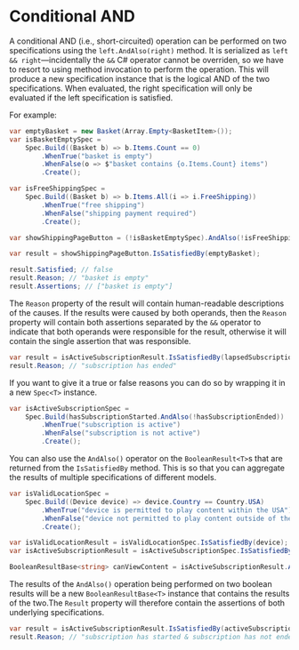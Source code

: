 ﻿# Conditional AND

A conditional AND (i.e., short-circuited) operation can be performed on two specifications using the
`left.AndAlso(right)` method.
It is serialized as `left && right`—incidentally the `&&` C# operator cannot be overriden, so we have to resort to 
using method invocation to perform the operation.
This will produce a new specification instance that is the logical AND of the two specifications.
When evaluated, the right specification will only be evaluated if the left specification is satisfied.

For example:

```csharp
var emptyBasket = new Basket(Array.Empty<BasketItem>());
var isBasketEmptySpec =
    Spec.Build((Basket b) => b.Items.Count == 0)
        .WhenTrue("basket is empty")
        .WhenFalse(o => $"basket contains {o.Items.Count} items")
        .Create();

var isFreeShippingSpec = 
    Spec.Build((Basket b) => b.Items.All(i => i.FreeShipping))
        .WhenTrue("free shipping")
        .WhenFalse("shipping payment required")
        .Create();

var showShippingPageButton = (!isBasketEmptySpec).AndAlso(!isFreeShippingSpec);

var result = showShippingPageButton.IsSatisfiedBy(emptyBasket);

result.Satisfied; // false
result.Reason; // "basket is empty"
result.Assertions; // ["basket is empty"]
```

The `Reason` property of the result will contain human-readable descriptions of the causes.
If the results were caused by both operands, then the `Reason` property will contain both assertions separated by the 
`&&` operator to indicate that both operands were responsible for the result, otherwise it will contain the single 
assertion that was responsible.

```csharp
var result = isActiveSubscriptionResult.IsSatisfiedBy(lapsedSubscription);
result.Reason; // "subscription has ended"
```

If you want to give it a true or false reasons you can do so by wrapping it in a new `Spec<T>` instance.

```csharp
var isActiveSubscriptionSpec =
    Spec.Build(hasSubscriptionStarted.AndAlso(!hasSubscriptionEnded))
        .WhenTrue("subscription is active")
        .WhenFalse("subscription is not active")
        .Create();
```

You can also use the `AndAlso()` operator on the `BooleanResult<T>`s that are returned from the `IsSatisfiedBy` 
method. This is so that you can aggregate the results of multiple specifications of different models.

```csharp
var isValidLocationSpec =
    Spec.Build((Device device) => device.Country == Country.USA)
        .WhenTrue("device is permitted to play content within the USA")
        .WhenFalse("device not permitted to play content outside of the USA")
        .Create();

var isValidLocationResult = isValidLocationSpec.IsSatisfiedBy(device);
var isActiveSubscriptionResult = isActiveSubscriptionSpec.IsSatisfiedBy(subscription)

BooleanResultBase<string> canViewContent = isActiveSubscriptionResult.AndAlso(isValidLocationResult);
```

The results of the `AndAlso()` operation being performed on two boolean results will be a new `BooleanResultBase<T>` 
instance that contains the results of the two.The `Result` property will therefore contain the assertions of both 
underlying specifications.

```csharp
var result = isActiveSubscriptionResult.IsSatisfiedBy(activeSubscription);
result.Reason; // "subscription has started & subscription has not ended"
```